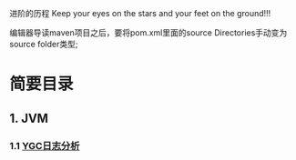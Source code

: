 
进阶的历程
Keep your eyes on the stars and your feet on the ground!!!


编辑器导读maven项目之后，要将pom.xml里面的source Directories手动变为source folder类型;





# 简要目录  

## 1. JVM  
### 1.1 [YGC日志分析](https://github.com/KobeAndLebron/StepByStepAndGoAhead/blob/fd1b5381626cadfd272658527723ff5c72ecad97/SuperModulePom/5JVM/src/main/java/com/cjs/gc/YGCLogAnalyze.java)
